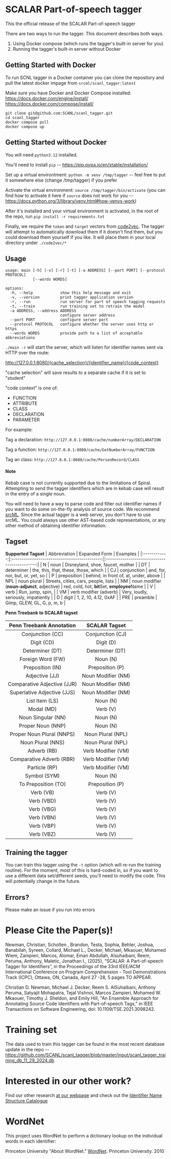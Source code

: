 # SCALAR Part-of-speech tagger
This the official release of the SCALAR Part-of-speech tagger

There are two ways to run the tagger. This document describes both ways.

1. Using Docker compose (which runs the tagger's built-in server for you)
2. Running the tagger's built-in server without Docker

## Getting Started with Docker

To run SCNL tagger in a Docker container you can clone the repository and pull the latest docker impage from `srcml/scanl_tagger:latest`

Make sure you have Docker and Docker Compose installed:
https://docs.docker.com/engine/install/
https://docs.docker.com/compose/install/

```
git clone git@github.com:SCANL/scanl_tagger.git
cd scanl_tagger
docker compose pull
docker compose up
```

## Getting Started without Docker
You will need `python3.12` installed. 

You'll need to install `pip` -- https://pip.pypa.io/en/stable/installation/

Set up a virtual environtment: `python -m venv /tmp/tagger` -- feel free to put it somewhere else (change /tmp/tagger) if you prefer

Activate the virtual environment: `source /tmp/tagger/bin/activate` (you can find how to activate it here if `source` does not work for you -- https://docs.python.org/3/library/venv.html#how-venvs-work)

After it's installed and your virtual environment is activated, in the root of the repo, run `pip install -r requirements.txt`

Finally, we require the `token` and `target` vectors from [code2vec](https://github.com/tech-srl/code2vec). The tagger will attempt to automatically download them if it doesn't find them, but you could download them yourself if you like. It will place them in your local directory under `./code2vec/*`

## Usage

```
usage: main [-h] [-v] [-r] [-t] [-a ADDRESS] [--port PORT] [--protocol PROTOCOL]
            [--words WORDS]

options:
  -h, --help            show this help message and exit
  -v, --version         print tagger application version
  -r, --run             run server for part of speech tagging requests
  -t, --train           run training set to retrain the model
  -a ADDRESS, --address ADDRESS
                        configure server address
  --port PORT           configure server port
  --protocol PROTOCOL   configure whether the server uses http or https
  --words WORDS         provide path to a list of acceptable abbreviations
```

`./main -r` will start the server, which will listen for identifier names sent via HTTP over the route:

http://127.0.0.1:8080/{cache_selection}/{identifier_name}/{code_context}

"cache selection" will save results to a separate cache if it is set to "student"

"code context" is one of:
- FUNCTION
- ATTRIBUTE
- CLASS
- DECLARATION
- PARAMETER

For example:

Tag a declaration: ``http://127.0.0.1:8080/cache/numberArray/DECLARATION``

Tag a function: ``http://127.0.0.1:8080/cache/GetNumberArray/FUNCTION``

Tag an class: ``http://127.0.0.1:8080/cache/PersonRecord/CLASS``

#### Note
Kebab case is not currently supported due to the limitations of Spiral. Attempting to send the tagger identifiers which are in kebab case will result in the entry of a single noun. 

You will need to have a way to parse code and filter out identifier names if you want to do some on-the-fly analysis of source code. We recommend [srcML](https://www.srcml.org/). Since the actual tagger is a web server, you don't have to use srcML. You could always use other AST-based code representations, or any other method of obtaining identifier information. 


## Tagset

**Supported Tagset**
| Abbreviation |                 Expanded Form                |                   Examples                   |
|:------------:|:--------------------------------------------:|:--------------------------------------------:|
|       N      |                     noun                     | Disneyland, shoe, faucet, mother             |
|      DT      |                  determiner                  | the, this, that, these, those, which         |
|      CJ      |                  conjunction                 | and, for, nor, but, or, yet, so              |
|       P      |                  preposition                 | behind, in front of, at, under, above        |
|      NPL     |                  noun plural                 | Streets, cities, cars, people, lists         |
|      NM      | noun modifier  (**noun-adjunct**, adjective) | red, cold, hot, **bit**Set, **employee**Name |
|       V      |                     verb                     | Run, jump, spin,                             |
|      VM      |            verb modifier  (adverb)           | Very, loudly, seriously, impatiently         |
|       D      |                     digit                    | 1, 2, 10, 4.12, 0xAF                         |
|      PRE     |                   preamble                   | Gimp, GLEW, GL, G, p, m, b                   |

**Penn Treebank to SCALAR tagset**

|   Penn Treebank Annotation  | SCALAR Tagset            |
|:---------------------------:|:------------------------:|
|       Conjunction (CC)      |     Conjunction (CJ)     |
|          Digit (CD)         |         Digit (D)        |
|       Determiner (DT)       |      Determiner (DT)     |
|      Foreign Word (FW)      |         Noun (N)         |
|       Preposition (IN)      |      Preposition (P)     |
|        Adjective (JJ)       |    Noun Modifier (NM)    |
| Comparative Adjective (JJR) |    Noun Modifier (NM)    |
| Superlative Adjective (JJS) |    Noun Modifier (NM)    |
|        List Item (LS)       |         Noun (N)         |
|          Modal (MD)         |         Verb (V)         |
|      Noun Singular (NN)     |         Noun (N)         |
|      Proper Noun (NNP)      |         Noun (N)         |
|  Proper Noun Plural (NNPS)  |     Noun Plural (NPL)    |
|      Noun Plural (NNS)      |     Noun Plural (NPL)    |
|         Adverb (RB)         |    Verb Modifier (VM)    |
|   Comparative Adverb (RBR)  |    Verb Modifier (VM)    |
|        Particle (RP)        |    Verb Modifier (VM)    |
|         Symbol (SYM)        |         Noun (N)         |
|     To Preposition (TO)     |      Preposition (P)     |
|          Verb (VB)          |         Verb (V)         |
|          Verb (VBD)         |         Verb (V)         |
|          Verb (VBG)         |         Verb (V)         |
|          Verb (VBN)         |         Verb (V)         |
|          Verb (VBP)         |         Verb (V)         |
|          Verb (VBZ)         |         Verb (V)         |

## Training the tagger
You can train this tagger using the `-t` option (which will re-run the training routine). For the moment, most of this is hard-coded in, so if you want to use a different data set/different seeds, you'll need to modify the code. This will potentially change in the future.

## Errors?
Please make an issue if you run into errors

# Please Cite the Paper(s)!

Newman, Christian, Scholten , Brandon, Testa, Sophia, Behler, Joshua, Banabilah, Syreen, Collard, Michael L., Decker, Michael, Mkaouer, Mohamed Wiem, Zampieri, Marcos, Alomar, Eman Abdullah, Alsuhaibani, Reem, Peruma, Anthony, Maletic, Jonathan I., (2025), “SCALAR: A Part-of-speech Tagger for Identifiers”, in the Proceedings of the 33rd IEEE/ACM International Conference on Program Comprehension - Tool Demonstrations Track (ICPC), Ottawa, ON, Canada, April 27 -28, 5 pages TO APPEAR.

Christian  D.  Newman,  Michael  J.  Decker,  Reem  S.  AlSuhaibani,  Anthony  Peruma,  Satyajit  Mohapatra,  Tejal  Vishnoi, Marcos Zampieri, Mohamed W. Mkaouer, Timothy J. Sheldon, and Emily Hill, "An Ensemble Approach for Annotating Source Code Identifiers with Part-of-speech Tags," in IEEE Transactions on Software Engineering, doi: 10.1109/TSE.2021.3098242.

# Training set
The data used to train this tagger can be found in the most recent database update in the repo -- https://github.com/SCANL/scanl_tagger/blob/master/input/scanl_tagger_training_db_11_29_2024.db

# Interested in our other work?
Find our other research [at our webpage](https://www.scanl.org/) and check out the [Identifier Name Structure Catalogue](https://github.com/SCANL/identifier_name_structure_catalogue)

# WordNet
This project uses WordNet to perform a dictionary lookup on the individual words in each identifier:

Princeton University "About WordNet." [WordNet](https://wordnet.princeton.edu/). Princeton University. 2010


